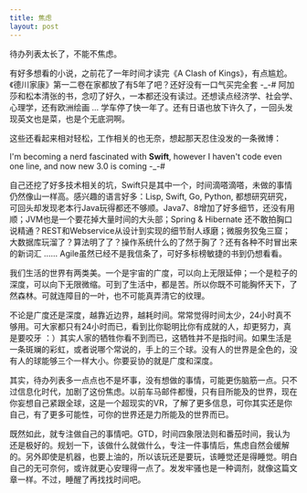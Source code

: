```yaml
---
title: 焦虑 
layout: post
---
```


待办列表太长了，不能不焦虑。

有好多想看的小说，之前花了一年时间才读完《A Clash of Kings》，有点尴尬。《德川家康》第一二卷在家都放了有5年了吧？还好没有一口气买完全套 -_-# 阿加莎和松本清张的书，念叨了好久，一本都还没有读过。还想读点经济学、社会学、心理学，还有欧洲绘画 ... 学车停了快一年了。还有日语也放下许久了，一回头发现英文也是菜，也是个无底洞啊。

这些还看起来相对轻松，工作相关的也无奈，想起那天忍住没发的一条微博：

I'm becoming a nerd fascinated with **Swift**, however I haven't code even one line, and now new 3.0 is coming -_-#

自己还挖了好多技术相关的坑，Swift只是其中一个，时间滴嗒滴嗒，未做的事情仍然像山一样高。感兴趣的语言好多：Lisp, Swift, Go, Python, 都想研究研究，可回头却发现老本行Java玩得都还不够顺。Java7、8增加了好多细节，还没有用顺；JVM也是一个要花掉大量时间的大头部；Spring & Hibernate 还不敢拍胸口说精通？REST和Webservice从设计到实现的细节耐人琢磨；微服务狡兔三窟；大数据库玩溜了？算法明了了？操作系统什么的了然于胸了？还有各种不时冒出来的新词汇 ...... Agile虽然已经不是我信条了，可好多标榜敏捷的书到仍想看看。

我们生活的世界有两类美。一个是宇宙的广度，可以向上无限延伸；一个是粒子的深度，可以向下无限微缩。可到了生活中，都是苦。所以你既不可能胸怀天下，了然森林。可就连障目的一叶，也不可能真弄清它的纹理。

不论是广度还是深度，越靠近边界，越耗时间。常常觉得时间太少，24小时真不够用。可大家都只有24小时而已，看到比你聪明比你有成就的人，却更努力，真是要咬牙 ：）其实人家的牺牲你看不到而已，这牺牲并不是指时间。如果生活是一条斑斓的彩虹，或者说哪个常说的，手上的三个球。没有人的世界是全色的，没有人的球能够三个一样大小。你要妥协的就是广度和深度。

其实，待办列表多一点点也不是坏事，没有想做的事情，可能更伤脑筋一点。只不过信息化时代，加剧了这份焦虑。以前车马邮件都慢，只有目所能及的世界，现在你妄想自己紧跟全球，这是一个超现实的VR，了解了更多信息，可你其实还是你自己，有了更多可能性，可你的世界还是力所能及的世界而已。

既然如此，就专注做自己的事情吧。GTD，时间四象限法则和番茄时间，我认为还是极好的。规划一下，该做什么就做什么，专注一件事情后，焦虑自然会缓解的。另外即使是机器，也要上油的，所以该玩还是要玩，该睡觉还是得睡觉。明白自己的无可奈何，或许就更心安理得一点了。发发牢骚也是一种调剂，就像这篇文章一样。不过，睡醒了再找找时间吧。
